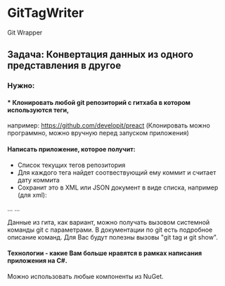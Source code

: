 # GitTagWriter
Git Wrapper 

## Задача: Конвертация данных из одного представления в другое

### Нужно:

#### * Клонировать любой git репозиторий с гитхаба в котором используются теги,
например: https://github.com/developit/preact
(Клонировать можно программно, можно вручную перед запуском приложения)
 
#### Написать приложение, которое получит:
* Список текущих тегов репозитория
* Для каждого тега найдет соотвествующий ему коммит и считает дату коммита
* Сохранит это в XML или JSON документ в виде списка, например (для xml):
 
<root>
<tag name="1.3.0" date="Mon, 14 Sep 2015 14:58:34 GMT"/> ...
...
<tag ...>
</root>
 
Данные из гита, как вариант, можно получать вызовом системной команды git с
параметрами. В документации по git есть подробное описание команд.
Для Вас будут полезны вызовы "git tag и git show".

#### Технологии - какие Вам больше нравятся в рамках написания приложения на C#.
Можно использовать любые компоненты из NuGet.
